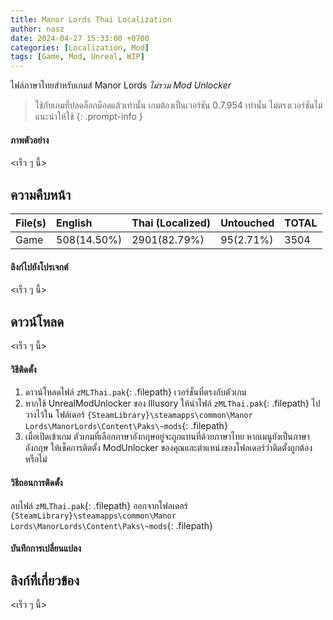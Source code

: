 ```yaml
---
title: Manor Lords Thai Localization
author: nasz
date: 2024-04-27 15:33:00 +0700
categories: [Localization, Mod]
tags: [Game, Mod, Unreal, WIP]
---
```

ไฟล์ภาษาไทยสำหรับเกมส์ Manor Lords *ไม่รวม Mod Unlocker*

  > ใช้กับเกมที่ปลดล็อกม็อดแล้วเท่านั้น เกมต้องเป็นเวอร์ชัน 0.7.954 เท่านั้น ไม่ตรงเวอร์ชันไม่แนะนำให้ใช้
  {: .prompt-info }

#### ภาพตัวอย่าง
  <เร็ว ๆ นี้>

## ความคืบหน้า

| File(s)             | English      | Thai (Localized) | Untouched      | TOTAL |
|---------------------|:-------------|:-----------------|:---------------|:------|
| Game                | 508(14.50%)  | 2901(82.79%)     | 95(2.71%)      | 3504  |

#### ลิงก์ไปยังโปรเจกต์
  <เร็ว ๆ นี้>

## ดาวน์โหลด
  <เร็ว ๆ นี้>

#### วิธีติดตั้ง
  1. ดาวน์โหลดไฟล์ `zMLThai.pak`{: .filepath} เวอร์ชั่นที่ตรงกับตัวเกม
  2. หากใช้ UnrealModUnlocker ของ Illusory ให้นำไฟล์ `zMLThai.pak`{: .filepath} ไปวางไว้ใน โฟล์เดอร์ `{SteamLibrary}\steamapps\common\Manor Lords\ManorLords\Content\Paks\~mods`{: .filepath} 
  3. เมื่อเปิดเข้าเกม ตัวเกมที่เลือกภาษาอังกฤษอยู่จะถูกแทนที่ด้วยภาษาไทย หากเมนูยังเป็นภาษาอังกฤษ ให้เช็คการติดตั้ง ModUnlocker ของคุณและตำแหน่งของโฟลเดอร์ว่าติดตั้งถูกต้องหรือไม่

#### วิธีถอนการติดตั้ง
  ลบไฟล์ `zMLThai.pak`{: .filepath} ออกจากโฟลเดอร์ `{SteamLibrary}\steamapps\common\Manor Lords\ManorLords\Content\Paks\~mods`{: .filepath}

#### บันทึกการเปลี่ยนแปลง

## ลิงก์ที่เกี่ยวข้อง
  <เร็ว ๆ นี้>